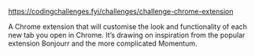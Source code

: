 https://codingchallenges.fyi/challenges/challenge-chrome-extension

A Chrome extension that will customise the look and functionality of each new tab you open in Chrome. It’s drawing on inspiration from the popular extension Bonjourr and the more complicated Momentum.